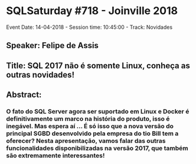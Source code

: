 # SQLSaturday #718 - Joinville 2018
Event Date: 14-04-2018 - Session time: 10:45:00 - Track: Novidades
## Speaker: Felipe de Assis
## Title: SQL 2017 não é somente Linux, conheça as outras novidades!
## Abstract:
### O fato do SQL Server agora ser suportado em Linux e Docker é definitivamente um marco na história do produto, isso é inegável. Mas espera aí ... É só isso que a nova versão do principal SGBD desenvolvido pela empresa do tio Bill tem a oferecer? Nesta apresentação, vamos falar das outras funcionalidades disponibilizadas na versão 2017, que também são extremamente interessantes!
